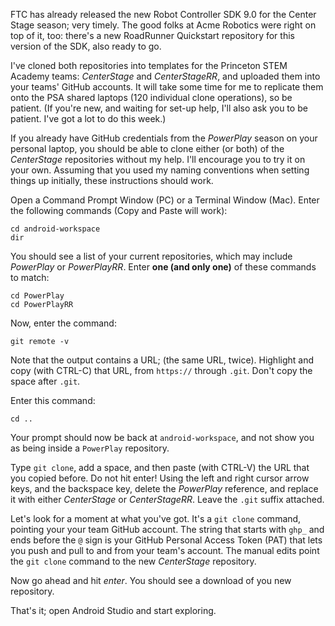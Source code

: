 FTC has already released the new Robot Controller SDK 9.0 for the Center Stage season; very timely.
The good folks at Acme Robotics were right on top of it, too:
there's a new RoadRunner Quickstart repository for this version of the SDK, also ready to go.

I've  cloned both repositories into templates for the Princeton STEM Academy teams:
*CenterStage* and *CenterStageRR*, and uploaded them into your teams' GitHub accounts.
It will take some time for me to replicate them onto the PSA shared laptops (120 individual clone operations),
so be patient.  (If you're new, and waiting for set-up help, I'll also ask you to be patient.
I've got a lot to do this week.)

If you already have GitHub credentials from the *PowerPlay* season on your personal laptop,
you should be able to clone either (or both) of the *CenterStage* repositories without my help.
I'll encourage you to try it on your own.
Assuming that you used my naming conventions when setting things up initially,
these instructions should work.

Open a Command Prompt Window (PC) or a Terminal Window (Mac).
Enter the following commands (Copy and Paste will work):
```
cd android-workspace
dir
```
You should see a list of your current repositories, which may include *PowerPlay* or *PowerPlayRR*.
Enter **one (and only one)** of these commands to match:
```
cd PowerPlay
cd PowerPlayRR
```
Now, enter the command:
```
git remote -v
```
Note that the output contains a URL; (the same URL, twice).
Highlight and copy (with CTRL-C) that URL, from `https://` through `.git`.
Don't copy the space after `.git`.

Enter this command:
```
cd ..
```
Your prompt should now be back at `android-workspace`,
and not show you as being inside a `PowerPlay` repository.

Type `git clone`, add a space, and then paste (with CTRL-V) the URL that you copied before.
Do not hit enter!  Using the left and right cursor arrow keys, and the backspace key,
delete the *PowerPlay* reference, and replace it with either *CenterStage* or *CenterStageRR*.
Leave the `.git` suffix attached.

Let's look for a moment at what you've got.
It's a `git clone` command, pointing your your team GitHub account.
The string that starts with `ghp_` and ends before the `@` sign is your GitHub Personal Access Token (PAT)
that lets you push and pull to and from your team's account.
The manual edits point the `git clone` command to the new *CenterStage* repository.

Now go ahead and hit *enter*.
You should see a download of you new repository.

That's it; open Android Studio and start exploring.
